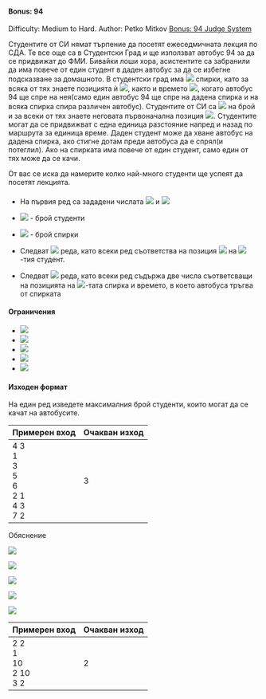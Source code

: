 #### Bonus: 94
Difficulty: Medium to Hard. Author: Petko Mitkov
[Bonus: 94 Judge System](https://www.hackerrank.com/contests/practice-6-sda/challenges/94)

Студентите от СИ нямат търпение да посетят ежеседмичната лекция по СДА. Те все още са в Студентски Град и ще използват автобус 94 за да се придвижат до ФМИ. Бивайки лоши хора, асистентите са забранили да има повече от един студент в даден автобус за да се избегне подсказване за домашното. В студентски град има <img src="https://latex.codecogs.com/svg.latex?\Large&space;m"> спирки, като за всяка от тях знаете позицията ѝ <img src="https://latex.codecogs.com/svg.latex?\Large&space;y_i">, както и времето <img src="https://latex.codecogs.com/svg.latex?\Large&space;t_i">, когато автобус 94 ще спре на нея(само един автобус 94 ще спре на дадена спирка и на всяка спирка спира различен автобус). Студентите от СИ са <img src="https://latex.codecogs.com/svg.latex?\Large&space;n"> на брой и за всеки от тях знаете неговата първоначална позиция <img src="https://latex.codecogs.com/svg.latex?\Large&space;x_i">. Студентите могат да се придвижват с една единица разстояние напред и назад по маршрута за единица време. Даден студент може да хване автобус на дадена спирка, ако стигне дотам преди автобуса да е спрял(и потеглил). Ако на спирката има повече от един студент, само един от тях може да се качи.

От вас се иска да намерите колко най-много студенти ще успеят да посетят лекцията.

#### 

- На първия ред са зададени числата <img src="https://latex.codecogs.com/svg.latex?\Large&space;n"> и <img src="https://latex.codecogs.com/svg.latex?\Large&space;m">
- <img src="https://latex.codecogs.com/svg.latex?\Large&space;n"> - брой студенти
- <img src="https://latex.codecogs.com/svg.latex?\Large&space;m"> - брой спирки

- Следват <img src="https://latex.codecogs.com/svg.latex?\Large&space;n"> реда, като всеки ред съответства на позиция <img src="https://latex.codecogs.com/svg.latex?\Large&space;x_i"> на <img src="https://latex.codecogs.com/svg.latex?\Large&space;i">-тия студент.
- Следват <img src="https://latex.codecogs.com/svg.latex?\Large&space;m"> реда, като всеки ред съдържа две числа съответсващи на позицията на <img src="https://latex.codecogs.com/svg.latex?\Large&space;i">-тата спирка и времето, в което автобуса тръгва от спирката

#### Ограничения

- <img src="https://latex.codecogs.com/svg.latex?\Large&space;1\le{n}\le{2*10^5}">
- <img src="https://latex.codecogs.com/svg.latex?\Large&space;1\le{m}\le{2*10^5}">
- <img src="https://latex.codecogs.com/svg.latex?\Large&space;1\le{x_i}\le{10^9}">
- <img src="https://latex.codecogs.com/svg.latex?\Large&space;1\le{y_i}\le{10^9}">
- <img src="https://latex.codecogs.com/svg.latex?\Large&space;1\le{t_i}\le{10^9}">

#### Изходен формат

На един ред изведете максималния брой студенти, които могат да се качат на автобусите.

Примерен вход|Очакван изход
-|-
4 3<br>1<br>3<br>5<br>6<br>2 1<br>4 3<br>7 2|3

Обяснение

![](https://github.com/andy489/Data_Structures_and_Algorithms_CPP/blob/master/assets/Bonus%2094%2001.png)

![](https://github.com/andy489/Data_Structures_and_Algorithms_CPP/blob/master/assets/Bonus%2094%2002.png)

![](https://github.com/andy489/Data_Structures_and_Algorithms_CPP/blob/master/assets/Bonus%2094%2003.png)

![](https://github.com/andy489/Data_Structures_and_Algorithms_CPP/blob/master/assets/Bonus%2094%2004.png)

![](https://github.com/andy489/Data_Structures_and_Algorithms_CPP/blob/master/assets/Bonus%2094%2005.png)

Примерен вход|Очакван изход
-|-
2 2<br>1<br>10<br>2 10<br>3 2|2

